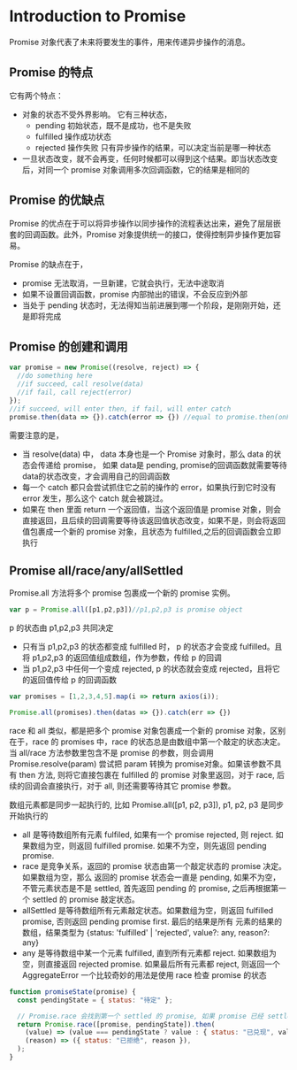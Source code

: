 # Introduction to Promise

Promise 对象代表了未来将要发生的事件，用来传递异步操作的消息。

## Promise 的特点
它有两个特点：
 * 对象的状态不受外界影响。 它有三种状态，
   - pending 初始状态，既不是成功，也不是失败
   - fulfilled 操作成功状态
   - rejected 操作失败
   只有异步操作的结果，可以决定当前是哪一种状态
 * 一旦状态改变，就不会再变，任何时候都可以得到这个结果。即当状态改变后，对同一个 promise 对象调用多次回调函数，它的结果是相同的
 
 ## Promise 的优缺点
 Promise 的优点在于可以将异步操作以同步操作的流程表达出来，避免了层层嵌套的回调函数。此外，Promise 对象提供统一的接口，使得控制异步操作更加容易。
 
 Promise 的缺点在于，
  * promise 无法取消，一旦新建，它就会执行，无法中途取消
  * 如果不设置回调函数，promise 内部抛出的错误，不会反应到外部
  * 当处于 pending 状态时，无法得知当前进展到哪一个阶段，是刚刚开始，还是即将完成
## Promise 的创建和调用
```javascript
var promise = new Promise((resolve, reject) => {
  //do something here
  //if succeed, call resolve(data)
  //if fail, call reject(error)
});
//if succeed, will enter then, if fail, will enter catch
promise.then(data => {}).catch(error => {}) //equal to promise.then(onFulfilled, onReject)
```
需要注意的是，
* 当 resolve(data) 中， data 本身也是一个 Promise 对象时，那么 data 的状态会传递给 promise， 如果 data是 pending, promise的回调函数就需要等待 data的状态改变，才会调用自己的回调函数
* 每一个 catch 都只会尝试抓住它之前的操作的 error，如果执行到它时没有 error 发生，那么这个 catch 就会被跳过。
* 如果在 then 里面 return 一个返回值，当这个返回值是 promise 对象，则会直接返回，且后续的回调需要等待该返回值状态改变，如果不是，则会将返回值包裹成一个新的 promise 对象，且状态为 fulfilled,之后的回调函数会立即执行

## Promise all/race/any/allSettled
Promise.all 方法将多个 promise 包裹成一个新的 promise 实例。
```js
var p = Promise.all([p1,p2,p3])//p1,p2,p3 is promise object
```
p 的状态由 p1,p2,p3 共同决定
 * 只有当 p1,p2,p3 的状态都变成 fulfilled 时， p 的状态才会变成 fulfilled。且将 p1,p2,p3 的返回值组成数组，作为参数，传给 p 的回调
 * 当 p1,p2,p3 中任何一个变成 rejected, p 的状态就会变成 rejected，且将它的返回值传给 p 的回调函数

```js
var promises = [1,2,3,4,5].map(i => return axios(i));

Promise.all(promises).then(datas => {}).catch(err => {})
```
race 和 all 类似，都是把多个 promise 对象包裹成一个新的 promise 对象，区别在于，race 的 promises 中，race 的状态总是由数组中第一个敲定的状态决定。  
当 all/race 方法参数里包含不是 promise 的参数，则会调用 Promise.resolve(param) 尝试把 param 转换为 promise对象。如果该参数不具有 then 方法, 则将它直接包裹在 fulfilled 的 promise 对象里返回，对于 race, 后续的回调会直接执行，对于 all, 则还需要等待其它 promise 参数。

数组元素都是同步一起执行的, 比如 Promise.all([p1, p2, p3]), p1, p2, p3 是同步开始执行的

* all 是等待数组所有元素 fulfiled, 如果有一个 promise rejected, 则 reject. 如果数组为空，则返回 fulfilled promise. 如果不为空，则先返回 pending promise.
* race 是竞争关系，返回的 promise 状态由第一个敲定状态的 promise 决定。如果数组为空，那么 返回的 promise 状态会一直是 pending, 如果不为空，不管元素状态是不是 settled, 首先返回 pending 的 promise, 之后再根据第一个 settled 的 promise 敲定状态。
* allSettled 是等待数组所有元素敲定状态。如果数组为空，则返回 fulfilled promise, 否则返回 pending promise first. 最后的结果是所有 元素的结果的数组，结果类型为 {status: 'fulfilled' | 'rejected', value?: any, reason?: any}
* any 是等待数组中某一个元素 fulfilled, 直到所有元素都 reject. 如果数组为空，则直接返回 rejected promise. 如果最后所有元素都 reject, 则返回一个 AggregateError
一个比较奇妙的用法是使用 race 检查 promise 的状态
```js
function promiseState(promise) {
  const pendingState = { status: "待定" };

  // Promise.race 会找到第一个 settled 的 promise, 如果 promise 已经 settled, 则 value 将会是 promise 的 value, 否则 value 将会是 pendingState
  return Promise.race([promise, pendingState]).then(
    (value) => (value === pendingState ? value : { status: "已兑现", value }),
    (reason) => ({ status: "已拒绝", reason }),
  );
}

```